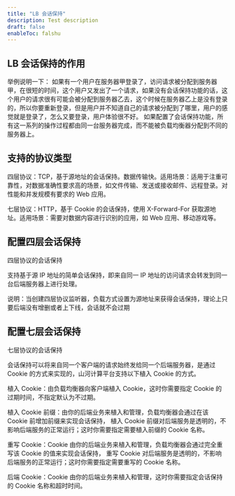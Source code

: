 ```yaml
---
title: "LB 会话保持"
description: Test description
draft: false
enableToc: falshu
---
```


## LB 会话保持的作用

举例说明一下： 如果有一个用户在服务器甲登录了，访问请求被分配到服务器甲，在很短的时间，这个用户又发出了一个请求，如果没有会话保持功能的话，这个用户的请求很有可能会被分配到服务器乙去，这个时候在服务器乙上是没有登录的，所以你要重新登录，但是用户并不知道自己的请求被分配到了哪里，用户的感觉就是登录了，怎么又要登录，用户体验很不好。 如果配置了会话保持功能，所有这一系列的操作过程都由同一台服务器完成，而不能被负载均衡器分配到不同的服务器上。

## 支持的协议类型

四层协议：TCP，基于源地址的会话保持。数据传输快。适用场景：适用于注重可靠性，对数据准确性要求高的场景，如文件传输、发送或接收邮件、远程登录。对性能和并发规模有要求的 Web 应用。

七层协议：HTTP，基于 Cookie 的会话保持，使用 X-Forward-For 获取源地址。适用场景：需要对数据内容进行识别的应用，如 Web 应用、移动游戏等。

## 配置四层会话保持

四层协议的会话保持

支持基于源 IP 地址的简单会话保持，即来自同一 IP 地址的访问请求会转发到同一台后端服务器上进行处理。

说明：当创建四层协议监听器，负载方式设置为源地址来获得会话保持，理论上只要后端没有增删或者上下线，会话就不会过期 

## 配置七层会话保持

七层协议的会话保持

会话保持可以将来自同一个客户端的请求始终发给同一个后端服务器，是通过 Cookie 的方式来实现的，山河计算平台支持以下植入 Cookie 的方式。

植入 Cookie：由负载均衡器向客户端植入 Cookie，这时你需要指定 Cookie 的过期时间，不指定默认为不过期。

植入 Cookie 前缀：由你的后端业务来植入和管理，负载均衡器会通过在该 Cookie 前增加前缀来实现会话保持， 植入 Cookie 前缀对后端服务是透明的，不影响后端服务的正常运行；这时你需要指定需要植入前缀的 Cookie 名称。

重写 Cookie：Cookie 由你的后端业务来植入和管理，负载均衡器会通过完全重写该 Cookie 的值来实现会话保持， 重写 Cookie 对后端服务是透明的，不影响后端服务的正常运行；这时你需要指定需要重写的 Cookie 名称。

后端 Cookie：Cookie 由你的后端业务来植入和管理，这时你需要指定会话保持的 Cookie 名称和超时时间。